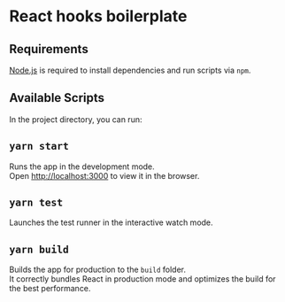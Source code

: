 # React hooks boilerplate

## Requirements

[Node.js](https://nodejs.org) is required to install dependencies and run scripts via `npm`.


## Available Scripts

In the project directory, you can run:

## `yarn start`

Runs the app in the development mode.<br />
Open [http://localhost:3000](http://localhost:3000) to view it in the browser.


## `yarn test`

Launches the test runner in the interactive watch mode.<br />


## `yarn build`

Builds the app for production to the `build` folder.<br />
It correctly bundles React in production mode and optimizes the build for the best performance.
